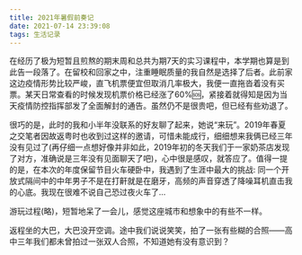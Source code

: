 ```yaml
---
title: 2021年暑假前奏记
date: 2021-07-14 23:39:08
tags: 生活记录
---
```




​	在经历了极为短暂且煎熬的期末周和总共为期7天的实习课程中，本学期也算是到此告一段落了。在留校和回家之中，注重睡眠质量的我自然是选择了后者。此前家这边疫情形势比较严峻，直飞机票便宜但取消几率极大，我便一直拖沓着没有买票。某天日常查看的时候发现机票价格已经涨了60%:sos:，紧接着就得知是因为当天疫情防控指挥部发了全面解封的通告。虽然仍不是很贵吧，但已经有些劝退了。

​	很巧的是，此时的我和小半年没联系的好友聊了起来，她说“来玩”。2019年春夏之交笔者因故返粤时也收到过这样的邀请，可惜未能成行，细细想来我俩已经三年没有见过了(再仔细一点想好像并非如此，2019年初的冬天我们于一家奶茶店发现了对方，准确说是三年没有见面聊天了吧)，心中很是感叹，就答应了。值得一提的是，在本次的年度保留节目火车硬卧中，我遇到了生涯中最大的挑战: 同一个开放式隔间中的中年男子不是在打鼾就是在磨牙，高频的声音穿透了降噪耳机直击我的心底。我现在很难不说自己恐过夜火车了...



​	游玩过程(略)，短暂地呆了一会儿，感觉这座城市和想象中的有些不一样。



​	返程坐的大巴，大巴没开空调。途中我们说说笑笑，拍了一张有些糊的合照——高中三年我们都未曾拍过一张双人合照，不知道她有没有意识到？

